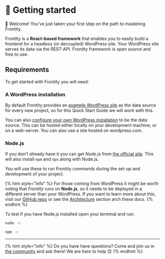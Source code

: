 # 🚀 Getting started

👋 Welcome! You've just taken your first step on the path to mastering Frontity.

Frontity is a **React-based framework** that enables you to easily build a frontend for a headless \(or decoupled\) WordPress site. Your WordPress site serves its data via the REST-API. Frontity framework is open source and free to use.

## Requirements

To get started with Frontity you will need:

### A WordPress installation

By default Frontity provides an [example WordPress site](https://test.frontity.org/) as the data source for every new project, so for this Quick Start Guide we will work with this.

You can also [configure your own WordPress installation](quick-start-guide.md#set-your-own-wordpress-installation) to be the data source. This can be hosted either locally on your development machine, or on a web-server. You can also use a site hosted on wordpress.com.

### Node.js

If you don't already have it you can get *Node.js* from [the official site](https://nodejs.org/). This will also install `npm` and `npx` along with Node.js.

You will use these to run Frontity commands during the set-up and development of your project.


{% hint style="info" %}
For those coming from WordPress it might be worth noting that *Frontity* runs on **Node.js**, so it needs to be deployed in a different server than your WordPress. If you want to learn more about this, visit our [GitHub repo](https://github.com/frontity/frontity#why-a-different-nodejs-server) or see the [Architecture](../architecture.md) section arch these docs.
{% endhint %}

To test if you have Node.js installed open your terminal and run:

```bash
node -v
```

```bash
npm -v
```

---

{% hint style="info" %}
Do you have have questions? Come and join us in [the community](https://community.frontity.org/) and ask there! We are here to help 😊
{% endhint %}
